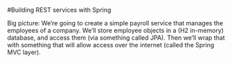 #Building REST services with Spring

Big picture: We’re going to create a simple payroll service that manages the employees of a company. We’ll store employee objects in a (H2 in-memory) database, and access them (via something called JPA). Then we’ll wrap that with something that will allow access over the internet (called the Spring MVC layer).
